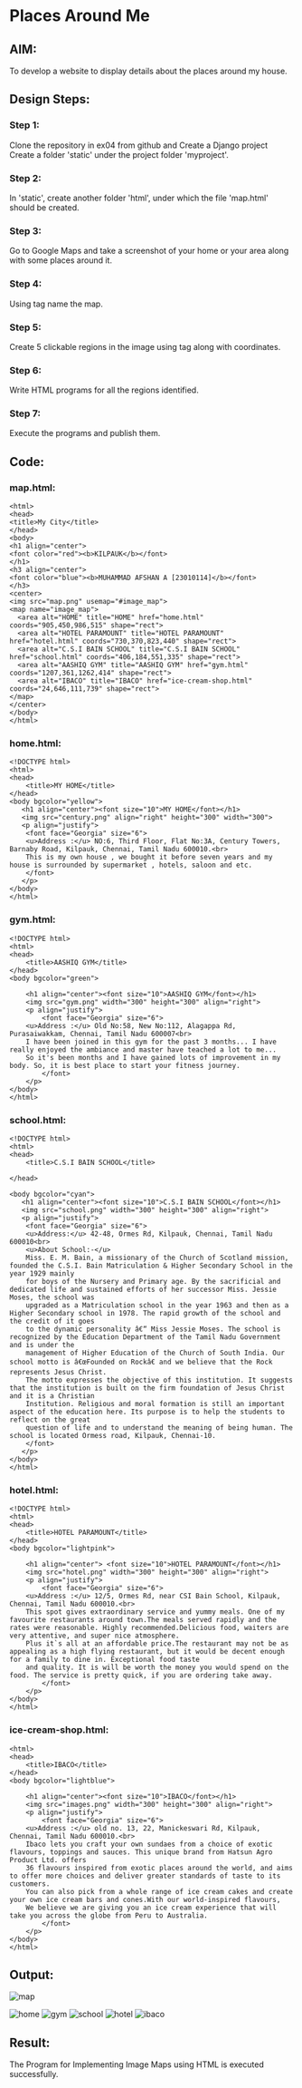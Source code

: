 # Places Around Me
## AIM:
To develop a website to display details about the places around my house.

## Design Steps:

### Step 1:
Clone the repository in ex04 from github and Create a Django project Create a folder 'static' under the project folder 'myproject'.
### Step 2:
In 'static', create another folder 'html', under which the file 'map.html' should be created.
### Step 3:
Go to Google Maps and take a screenshot of your home or your area along with some places around it.
### Step 4:
Using <map> tag name the map. 
### Step 5: 
Create  5 clickable regions in the image using <area> tag along with coordinates.
### Step 6:
Write HTML programs for all the regions identified.
### Step 7:
Execute the programs and publish them.

## Code:
### map.html:
```
<html>
<head>
<title>My City</title>
</head>
<body>
<h1 align="center">
<font color="red"><b>KILPAUK</b></font>
</h1>
<h3 align="center">
<font color="blue"><b>MUHAMMAD AFSHAN A [23010114]</b></font>
</h3>
<center>
<img src="map.png" usemap="#image_map">
<map name="image_map">
  <area alt="HOME" title="HOME" href="home.html" coords="905,450,986,515" shape="rect">
  <area alt="HOTEL PARAMOUNT" title="HOTEL PARAMOUNT" href="hotel.html" coords="730,370,823,440" shape="rect">
  <area alt="C.S.I BAIN SCHOOL" title="C.S.I BAIN SCHOOL" href="school.html" coords="406,184,551,335" shape="rect">
  <area alt="AASHIQ GYM" title="AASHIQ GYM" href="gym.html" coords="1207,361,1262,414" shape="rect">
  <area alt="IBACO" title="IBACO" href="ice-cream-shop.html" coords="24,646,111,739" shape="rect">
</map>  
</center>
</body>
</html>
```
### home.html:
```
<!DOCTYPE html>
<html>
<head>
    <title>MY HOME</title>
</head>
<body bgcolor="yellow">
   <h1 align="center"><font size="10">MY HOME</font></h1>
   <img src="century.png" align="right" height="300" width="300">
   <p align="justify">
    <font face="Georgia" size="6">
    <u>Address :</u> NO:6, Third Floor, Flat No:3A, Century Towers, Barnaby Road, Kilpauk, Chennai, Tamil Nadu 600010.<br>
    This is my own house , we bought it before seven years and my house is surrounded by supermarket , hotels, saloon and etc.
    </font>
   </p>
</body>
</html>

```
### gym.html:
```
<!DOCTYPE html>
<html>
<head>
    <title>AASHIQ GYM</title>
</head>
<body bgcolor="green">
    
    <h1 align="center"><font size="10">AASHIQ GYM</font></h1>
    <img src="gym.png" width="300" height="300" align="right">
    <p align="justify">
        <font face="Georgia" size="6">
    <u>Address :</u> Old No:58, New No:112, Alagappa Rd, Purasaiwakkam, Chennai, Tamil Nadu 600007<br>
    I have been joined in this gym for the past 3 months... I have really enjoyed the ambiance and master have teached a lot to me... 
    So it's been months and I have gained lots of improvement in my body. So, it is best place to start your fitness journey.
        </font>
    </p> 
</body>
</html>
```
### school.html:
```
<!DOCTYPE html>
<html>
<head>
    <title>C.S.I BAIN SCHOOL</title>

</head>

<body bgcolor="cyan">
   <h1 align="center"><font size="10">C.S.I BAIN SCHOOL</font></h1>
   <img src="school.png" width="300" height="300" align="right">
   <p align="justify">
    <font face="Georgia" size="6">
    <u>Address:</u> 42-48, Ormes Rd, Kilpauk, Chennai, Tamil Nadu 600010<br>
    <u>About School:-</u>
    Miss. E. M. Bain, a missionary of the Church of Scotland mission, founded the C.S.I. Bain Matriculation & Higher Secondary School in the year 1929 mainly 
    for boys of the Nursery and Primary age. By the sacrificial and dedicated life and sustained efforts of her successor Miss. Jessie Moses, the school was 
    upgraded as a Matriculation school in the year 1963 and then as a Higher Secondary school in 1978. The rapid growth of the school and the credit of it goes
    to the dynamic personality â€“ Miss Jessie Moses. The school is recognized by the Education Department of the Tamil Nadu Government and is under the 
    management of Higher Education of the Church of South India. Our school motto is â€œFounded on Rockâ€ and we believe that the Rock represents Jesus Christ.
    The motto expresses the objective of this institution. It suggests that the institution is built on the firm foundation of Jesus Christ and it is a Christian
    Institution. Religious and moral formation is still an important aspect of the education here. Its purpose is to help the students to reflect on the great 
    question of life and to understand the meaning of being human. The school is located Ormess road, Kilpauk, Chennai-10.
    </font>
   </p>
</body>
</html>
```
### hotel.html:
```
<!DOCTYPE html>
<html>
<head>
    <title>HOTEL PARAMOUNT</title>
</head>
<body bgcolor="lightpink">
    
    <h1 align="center"> <font size="10">HOTEL PARAMOUNT</font></h1>
    <img src="hotel.png" width="300" height="300" align="right">
    <p align="justify">
        <font face="Georgia" size="6">
    <u>Address :</u> 12/5, Ormes Rd, near CSI Bain School, Kilpauk, Chennai, Tamil Nadu 600010.<br>
    This spot gives extraordinary service and yummy meals. One of my favourite restaurants around town.The meals served rapidly and the rates were reasonable. Highly recommended.Delicious food, waiters are very attentive, and super nice atmosphere.
    Plus it`s all at an affordable price.The restaurant may not be as appealing as a high flying restaurant, but it would be decent enough for a family to dine in. Exceptional food taste
    and quality. It is will be worth the money you would spend on the food. The service is pretty quick, if you are ordering take away.
        </font>
    </p> 
</body>
</html>
```
### ice-cream-shop.html:
```
<html>
<head>
    <title>IBACO</title>
</head>
<body bgcolor="lightblue">
    
    <h1 align="center"><font size="10">IBACO</font></h1>
    <img src="images.png" width="300" height="300" align="right">
    <p align="justify">
        <font face="Georgia" size="6">
    <u>Address :</u> old no. 13, 22, Manickeswari Rd, Kilpauk, Chennai, Tamil Nadu 600010.<br>
    Ibaco lets you craft your own sundaes from a choice of exotic flavours, toppings and sauces. This unique brand from Hatsun Agro Product Ltd. offers
    36 flavours inspired from exotic places around the world, and aims to offer more choices and deliver greater standards of taste to its customers.
    You can also pick from a whole range of ice cream cakes and create your own ice cream bars and cones.With our world-inspired flavours,
    We believe we are giving you an ice cream experience that will take you across the globe from Peru to Australia.
        </font>
    </p> 
</body>
</html>
```


## Output:
![map](mapoutput.png)

![home](1-home.png)
![gym](2-gym.png)
![school](3-school.png)
![hotel](4-hotel.png)
![ibaco](5-ibaco.png)


## Result:
The Program for Implementing Image Maps using HTML is executed successfully.